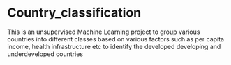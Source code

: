 # Country_classification
This is an unsupervised Machine Learning project to group various countries into different classes based on various factors such as per capita income, health infrastructure etc to identify the developed developing and underdeveloped countries 
